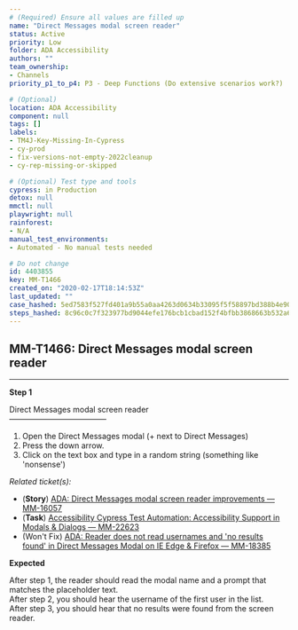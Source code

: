 ```yaml
---
# (Required) Ensure all values are filled up
name: "Direct Messages modal screen reader"
status: Active
priority: Low
folder: ADA Accessibility
authors: ""
team_ownership: 
- Channels
priority_p1_to_p4: P3 - Deep Functions (Do extensive scenarios work?)

# (Optional)
location: ADA Accessibility
component: null
tags: []
labels: 
- TM4J-Key-Missing-In-Cypress
- cy-prod
- fix-versions-not-empty-2022cleanup
- cy-rep-missing-or-skipped

# (Optional) Test type and tools
cypress: in Production
detox: null
mmctl: null
playwright: null
rainforest: 
- N/A
manual_test_environments: 
- Automated - No manual tests needed

# Do not change
id: 4403855
key: MM-T1466
created_on: "2020-02-17T18:14:53Z"
last_updated: ""
case_hashed: 5ed7583f527fd401a9b55a0aa4263d0634b33095f5f58897bd388b4e900c3c8cd9604f133f640f91e81998a87e596ec2
steps_hashed: 8c96c0c7f323977bd9044efe176bcb1cbad152f4bfbb3868663b532a617ea3b672ae72973c98bf1dedd31aeedb384487
---
```


<!-- (Auto-generated) Based on frontmatter's "key" and "name" -->

## MM-T1466: Direct Messages modal screen reader

---

**Step 1**

Direct Messages modal screen reader\
–––––––––––––––––––––––––

1. Open the Direct Messages modal (+ next to Direct Messages)
2. Press the down arrow.
3. Click on the text box and type in a random string (something like 'nonsense')

_Related ticket(s):_

- (**Story**) [ADA: Direct Messages modal screen reader improvements — MM-16057](https://mattermost.atlassian.net/browse/MM-16057)
- (**Task**) [Accessibility Cypress Test Automation: Accessibility Support in Modals & Dialogs — MM-22623](https://mattermost.atlassian.net/browse/MM-22623)
- (Won't Fix) [ADA: Reader does not read usernames and 'no results found' in Direct Messages Modal on IE Edge & Firefox — MM-18385](https://mattermost.atlassian.net/browse/MM-18385)

**Expected**

After step 1, the reader should read the modal name and a prompt that matches the placeholder text.\
After step 2, you should hear the username of the first user in the list.\
After step 3, you should hear that no results were found from the screen reader.

